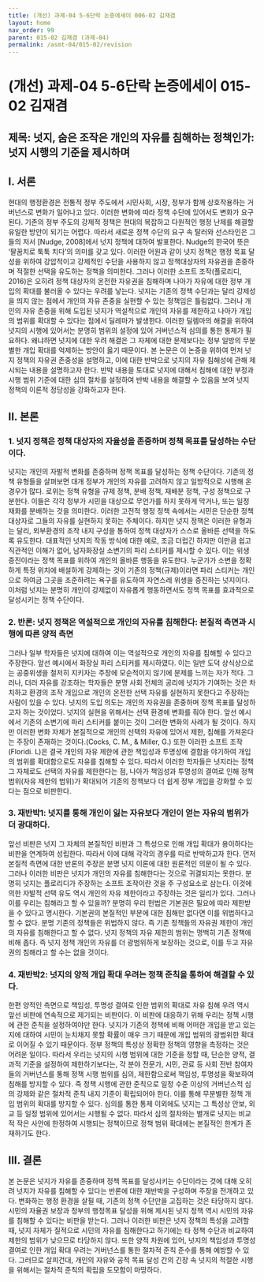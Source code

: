 ```yaml
---
title: (개선) 과제-04 5-6단락 논증에세이 006-02 김재겸
layout: home
nav_order: 99
parent: 015-02 김재겸 (과제-04)
permalink: /asmt-04/015-02/revision
---
```


# (개선) 과제-04 5-6단락 논증에세이 015-02 김재겸

## 제목: 넛지, 숨은 조작은 개인의 자유를 침해하는 정책인가: 넛지 시행의 기준을 제시하며

## I. 서론

현대의 행정환경은 전통적 정부 주도에서 시민사회, 시장, 정부가 함께 상호작용하는 거버넌스로 변화가 일어나고 있다. 이러한 변화에 따라 정책 수단에 있어서도 변화가 요구된다. 기존의 정부 주도의 강제적 정책은 현대의 복잡하고 다원적인 행정 난제를 해결할 유일한 방안이 되기는 어렵다. 따라서 새로운 정책 수단의 요구 속 탈러와 선스타인은 그들의 저서 [Nudge, 2008]에서 넛지 정책에 대하여 발표한다. Nudge의 한국어 뜻은 ‘팔꿈치로 툭툭 치다’의 의미를 갖고 있다. 이러한 어원과 같이 넛지 정책은 행정 목표 달성을 위하여 강압적이고 강제적인 수단을 사용하지 않고 정책대상자의 자유권을 존중하며 적절한 선택을 유도하는 정책을 의미한다. 그러나 이러한 소프트 조작(플로리디, 2016)은 오히려 정책 대상자의 온전한 자유권을 침해하며 나아가 자유에 대한 정부 개입의 확대를 불러올 수 있다는 우려를 낳는다. 넛지는 기존의 정책 수단과는 달리 강제성을 띄지 않는 점에서 개인의 자유 존중을 실현할 수 있는 정책임은 틀림없다. 그러나 개인의 자유 존중을 위해 도입된 넛지가 역설적으로 개인의 자유를 제한하고 나아가 개입의 범위를 확대할 수 있다는 점에서 딜레마가 발생한다. 이러한 딜렘마의 해결을 위하여 넛지의 시행에 있어서는 분명히 범위의 설정에 있어 거버넌스적 심의를 통한 통제가 필요하다. 왜냐하면 넛지에 대한 우려 해결은 그 자체에 대한 문제보다는 정부 일방의 무분별한 개입 확대를 억제하는 방안이 옳기 때문이다. 본 논문은 이 논증을 위하여 먼저 넛지 정책의 자유권 존중성을 설명하고, 이에 대한 반박으로 넛지의 자유 침해성에 관해 제시되는 내용을 설명하고자 한다. 반박 내용을 토대로 넛지에 대해서 침해에 대한 부정과 시행 범위 기준에 대한 심의 절차를 설정하여 반박 내용을 해결할 수 있음을 보여 넛지 정책의 이론적 정당성을 강화하고자 한다.

## II. 본론

### 1. 넛지 정책은 정책 대상자의 자율성을 존중하며 정책 목표를 달성하는 수단이다.

넛지는 개인의 자발적 변화를 존중하며 정책 목표를 달성하는 정책 수단이다. 기존의 정책 유형들을 살펴보면 대개 정부가 개인의 자유를 고려하지 않고 일방적으로 시행해 온 경우가 많다. 로위는 정책 유형을 규제 정책, 분배 정책, 재배분 정책, 구성 정책으로 구분한다. 이들은 각각 정부가 시민을 대상으로 무언가를 하지 못하게 막거나, 또는 일정 재화를 분배하는 것을 의미한다. 이러한 고전적 행정 정책 속에서는 시민은 단순한 정책 대상자로 그들의 자유를 실현하지 못하는 주체이다. 하지만 넛지 정책은 이러한 유형과는 달리, 외부환경의 조작 내지 구성을 통하여 정책 대상자가 스스로 올바른 선택을 하도록 유도한다. 대표적인 넛지의 작동 방식에 대한 예로, 조금 더럽긴 하지만 이만큼 쉽고 직관적인 이해가 없어, 남자화장실 소변기의 파리 스티커를 제시할 수 있다. 이는 위생 증진이라는 정책 목표를 위하여 개인의 올바른 행동을 유도한다. 누군가가 소변을 정확하게 특정 위치에 배설하게 강제하는 것이 기존의 정책(규제)이라면 파리 스티커는 개인으로 하여금 그곳을 조준하려는 욕구를 유도하여 자연스레 위생을 증진하는 넛지이다. 이처럼 넛지는 분명히 개인이 강제없이 자유롭게 행동하면서도 정책 목표를 효과적으로 달성시키는 정책 수단이다.

### 2. 반론: 넛지 정책은 역설적으로 개인의 자유를 침해한다: 본질적 측면과 시행에 따른 양적 측면

그러나 일부 학자들은 넛지에 대하여 이는 역설적으로 개인의 자유를 침해할 수 있다고 주장한다. 앞선 예시에서 화장실 파리 스티커를 제시하였다. 이는 일반 도덕 상식상으로는 공중위생을 철저히 지키자는 주장에 모순적이지 않기에 문제를 느끼는 자가 적다. 그러나, 더러 자유를 강조하는 학자들은 분명 사회 전체의 공리에 넛지가 기여하는 것은 차치하고 환경의 조작 개입으로 개인의 온전한 선택 자유를 실현하지 못한다고 주장하는 사람이 있을 수 있다. 넛지의 도입 의도는 개인의 자유권을 존중하며 정책 목표를 달성하고자 하는 것이었다. 넛지의 실현을 위해서는 선택 환경에 변화를 줘야 한다. 앞선 예시에서 기존의 소변기에 파리 스티커를 붙이는 것이 그러한 변화의 사례가 될 것이다. 하지만 이러한 변화 자체가 본질적으로 개인의 선택의 자유에 있어서 제한, 침해를 가져온다는 주장이 존재하는 것이다.(Cocks, C. M., & Miller, G.) 또한 이러한 소프트 조작(Floridi. L)은 결국 개인의 자유 제한에 관한 책임성과 투명성에 결함을 야기하여 개입의 범위를 확대함으로도 자유를 침해할 수 있다. 따라서 이러한 학자들은 넛지라는 정책 그 자체로도 선택의 자유를 제한한다는 점, 나아가 책임성과 투명성의 결여로 인해 정책 범위(자유 제한의 범위)가 확대되어 기존의 정책보다 더 쉽게 정부 개입을 강화할 수 있다는 점으로 비판한다.

### 3. 재반박1: 넛지를 통해 개인이 잃는 자유보다 개인이 얻는 자유의 범위가 더 광대하다.

앞선 비판은 넛지 그 자체의 본질적인 비판과 그 특성으로 인해 개입 확대가 용이하다는 비판을 연계하여 성립한다. 따라서 이에 대해 각각의 경우를 따로 반박하고자 한다. 먼저 본질적 측면에 대한 반론의 주장은 분명 넛지 이론에 대한 원론적인 의문이 될 수 있다. 그러나 이러한 비판은 넛지가 개인의 자유를 침해한다는 것으로 귀결되지는 못한다. 분명히 넛지는 플로리디가 주장하는 소프트 조작이란 것을 주 구성요소로 삼는다. 이것에 의한 자발적 선택 유도 역시 개인의 자유 제한이라고 주장하는 것은 일리가 있다. 그러나 이를 우리는 침해라고 할 수 있을까? 분명히 우리 헌법은 기본권은 필요에 따라 제한받을 수 있다고 명시한다. 기본권의 본질적인 부분에 대한 침해만 없다면 이를 위법하다고 할 수 없다. 분명 기존의 정책들은 위법하지 않다. 즉 기존 정책들의 자유권 제한이 개인의 자유를 침해한다고 할 수 없다. 넛지 정책의 자유 제한의 범위는 명백히 기존 정책에 비해 좁다. 즉 넛지 정책 개인의 자유를 더 광범위하게 보장하는 것으로, 이를 두고 자유권의 침해라고 할 수는 없을 것이다.

### 4. 재반박2: 넛지의 양적 개입 확대 우려는 정책 준칙을 통하여 해결할 수 있다.

한편 양적인 측면으로 책임성, 투명성 결여로 인한 범위의 확대로 자유 침해 우려 역시 앞선 비판에 연속적으로 제기되는 비판이다. 이 비판에 대응하기 위해 우리는 정책 시행에 관한 준칙을 설정하여야만 한다. 넛지가 기존의 정책에 비해 어떠한 개입을 받고 있는지에 대하여 시민이 눈치채지 못할 확률이 매우 크기 때문에 개입 범위의 광범위한 확대로 이어질 수 있기 때문이다. 정부 정책의 특성상 정확한 정책의 영향을 측정하는 것은 어려운 일이다. 따라서 우리는 넛지의 시행 범위에 대한 기준을 정할 때, 단순한 양적, 결과적 기준을 설정하여 제한하기보다는, 각 분야 전문가, 시민, 관료 등 사회 전반 참여자들의 거버넌스를 통해 정책 시행 범위를 심의, 제한함으로써 책임성, 투명성을 확보하여 침해를 방지할 수 있다. 즉 정책 시행에 관한 준칙으로 일정 수준 이상의 거버넌스적 심의 강제와 같은 절차적 준칙 내지 기준이 확립되어야 한다. 이를 통해 무분별한 정책 개입 범위의 확대를 방지할 수 있다. 심의를 통한 통제 이외에도 넛지는 그 특성상 안보, 외교 등 일정 범위에 있어서는 시행될 수 없다. 따라서 심의 절차와는 별개로 넛지는 비교적 작은 사안에 한정하여 시행되는 정책이므로 정책 범위 확대에는 본질적인 한계가 존재하기도 한다.

## III. 결론

본 논문은 넛지가 자유를 존중하며 정책 목표를 달성시키는 수단이라는 것에 대해 오히려 넛지가 자유를 침해할 수 있다는 반론에 대한 재반박을 구성하며 주장을 전개하고 있다. 변화하는 행정 환경을 살필 때, 기존의 정책 수단만을 고집하는 것은 타당하지 않다. 시민의 자율권 보장과 정부의 행정목표 달성을 위해 제시된 넛지 정책 역시 시민의 자유를 침해할 수 있다는 비판을 받는다. 그러나 이러한 비판은 넛지 정책의 특성을 고려할 때, 넛지 자체가 질적으로 시민의 자유를 침해한다고 하기에는 타 정책 수단과 비교하여 제한의 범위가 낮으므로 타당하지 않다. 또한 양적 차원에 있어, 넛지의 책임성과 투명성 결여로 인한 개입 확대 우려는 거버넌스를 통한 절차적 준칙 준수를 통해 예방할 수 있다. 그러므로 살피건대, 개인의 자유와 공적 목표 달성 간의 긴장 속 넛지의 적절한 시행을 위해서는 절차적 준칙의 확립을 도모함이 마땅하다. 